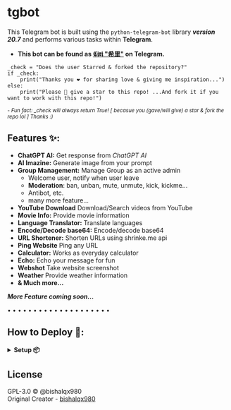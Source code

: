 # tgbot
This Telegram bot is built using the `python-telegram-bot` library **_version 20.7_** and performs various tasks within **Telegram**.

- **This bot can be found as [𝕮𝖎𝖗𝖎 "希里"](https://t.me/MissCiri_bot) on Telegram.**

```Spread Love ❤️
_check = "Does the user Starred & forked the repository?"
if _check:
    print("Thanks you ❤️ for sharing love & giving me inspiration...")
else:
    print("Please 🥺 give a star to this repo! ...And fork it if you want to work with this repo!")
```

<sup>- *Fun fact: _check will always return True! [ becasue you (gave/will give) a star & fork the repo lol ] Thanks :)*</sup>

## Features ✨:

- **ChatGPT AI:** Get response from _ChatGPT AI_
- **AI Imazine:** Generate image from your prompt
- **Group Management:** Manage Group as an active admin
    - Welcome user, notify when user leave
    - **Moderation**: ban, unban, mute, unmute, kick, kickme...
    - Antibot, etc.
    - many more feature...
- **YouTube Download** Download/Search videos from YouTube
- **Movie Info:** Provide movie information
- **Language Translator:** Translate languages
- **Encode/Decode base64:** Encode/decode base64
- **URL Shortener:** Shorten URLs using shrinke.me api
- **Ping Website** Ping any URL
- **Calculator:** Works as everyday calculator
- **Echo:** Echo your message for fun
- **Webshot** Take website screenshot
- **Weather** Provide weather information
- **& Much more...**

**<i>More Feature coming soon...</i>**

• • • • • • • • • • • • • • • • • • • •

## How to Deploy 🚀:

<details>
<summary><b>Setup 📦</b></summary>

- Rename `sample_config.env` to `config.env` then fillup `config.env` file value's
- `BOT_TOKEN` Get from https://t.me/BotFather E.g. 123456:abcdefGHIJK...
- `OWNER_ID` Get from bot by /id command E.g. 2134776547
- `OWNER_USERNAME` Your Username E.g. paste like bishalqx980 not @bishalqx980
- `MONGODB_URI` Get from https://www.mongodb.com/
- `DB_NAME` anything E.g. MissCiri_db
- **_After deployment complete, don't forget to visit /bsetting_**
    <hr>
    <details>
    <summary><b>Local Deploy 🚀</b></summary>

    ----- **Windows** -----
    - Required `python 3.11` or later
    - Open `tgbot` directory on cmd
    - Run on cmd `pip install -r requirements.txt`
    - Finally `start.cmd`

    <br>

    ----- **Linux** -----
    - Required `python 3.11` or later
    - Open `tgbot` directory on shell
    - `pip install -r requirements.txt`
    - Finally `bash start.sh`

    </details>

    <details>
    <summary><b>Render Deploy 🚀</b></summary>

    - Signin/Signup on https://render.com/
    - Goto dashboard & create a New `Web Service`
    - Select `Build and deploy from a Git repository` > `Public Git repository` https://github.com/bishalqx980/tgbot

    <br>

    `Branch` main

    `Runtime` Python 3

    `Build Command` pip install -r requirements.txt

    `Start Command` python main.py

    `Instance Type` Free (maybe paid)

    ⚠ Advanced option > `Add secret file` filename: `config.env` - file content: paste all content from `sample_config.env` (make sure you filled up everything)

    **_[ If you face anyproblem accessing `Advanced option` then just click on `Create Web Service` then from `Environment` > `Secret Files` add the config.env calues... Then restart/redeploy the web service ]_**

    **Finally click on Create Web Service & wait few sec for deployment & Done | Enjoy 🎉**

    </details>

    <details>
    <summary><b>Heroku Deploy 🚀</b></summary>

    - Signin/Signup on http://heroku.com/
    - Give a star ⭐ and fork this repo https://github.com/bishalqx980/tgbot
    - Goto your forked repo `settings` > `General` > Check ✅ `Template repository`
    - Come back and on the right top corner you will see a green button name `Use this template`, click on that and create a new private repo with these files
    - On that private repo upload your `config.env` file and make sure required all values are filled up
    - Then goto the private repo `settings` > `secrets and variables` > `Actions`
    - Click on `New respository secret`
        - **_Name_**: `HEROKU_EMAIL`
        - **_Secret_**: `your_heroku_email`
        - Repeat the step and add `HEROKU_APP_NAME` - unique name eg. tgbot007oc-bishalqx980
        - Add `HEROKU_API_KEY` - get from https://dashboard.heroku.com/account scroll down `API Key` click on `Reveal` button then copy the value and paste it...
    - Finally click on `Actions` tab from the top, select `Deploy to heroku`, on right side click on `Run workflow` > green button `Run workflow`
    - Now wait for deployment complete... (you can check log here https://dashboard.heroku.com/apps/HEROKU_APP_NAME/logs)
    - ⚠️ Add `Server url` from /bsetting before heroku shutdown... then restart dyno (heroku)

    **Enjoy 🍾**

    </details>

</details>

## License

GPL-3.0 © @bishalqx980
<br>
Original Creator - [bishalqx980](https://t.me/bishalqx980)
